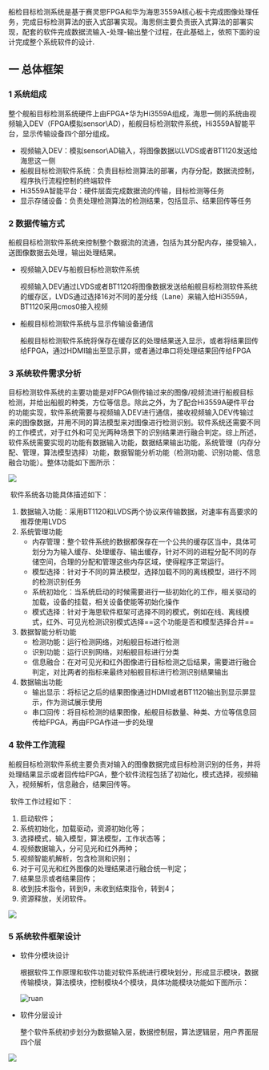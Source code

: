 ​	船检目标检测系统是基于赛灵思FPGA和华为海思3559A核心板卡完成图像处理任务，完成目标检测算法的嵌入式部署实现。海思侧主要负责嵌入式算法的部署实现，配套的软件完成数据流输入-处理-输出整个过程，在此基础上，依照下面的设计完成整个系统软件的设计.

## 一 总体框架

### 1 系统组成

​	整个舰船目标检测系统硬件上由FPGA+华为Hi3559A组成，海思一侧的系统由视频输入DEV（FPGA模拟sensor\AD），船舰目标检测软件系统，Hi3559A智能平台，显示传输设备四个部分组成。

- 视频输入DEV：模拟sensor\AD输入，将图像数据以LVDS或者BT1120发送给海思这一侧
- 船舰目标检测软件系统：负责目标检测算法的部署，内存分配，数据流控制，程序执行流程控制的终端软件
- Hi3559A智能平台：硬件层面完成数据流的传输，目标检测等任务
- 显示存储设备：负责处理检测算法的检测结果，包括显示、结果回传等任务

### 2 数据传输方式

​	船舰目标检测软件系统来控制整个数据流的流通，包括为其分配内存，接受输入，送图像数据去处理，输出处理结果。

- 视频输入DEV与船舰目标检测软件系统

    视频输入DEV通过LVDS或者BT1120将图像数据发送给船舰目标检测软件系统的缓存区，LVDS通过选择16对不同的差分线（Lane）来输入给Hi3559A，BT1120采用cmos0接入视频
    
- 船舰目标检测软件系统与显示传输设备通信

    船舰目标检测软件系统将保存在缓存区的处理结果送入显示，或者将结果回传给FPGA，通过HDMI输出至显示屏，或者通过串口将处理结果回传给FPGA

### 3 系统软件需求分析

​	目标检测软件系统的主要功能是对FPGA侧传输过来的图像/视频流进行船舰目标检测，并给出船舰的种类，方位等信息。除此之外，为了配合Hi3559A硬件平台的功能实现，软件系统需要与视频输入DEV进行通信，接收视频输入DEV传输过来的图像数据，并用不同的算法模型来对图像进行检测识别。软件系统还需要不同的工作模式，对于红外和可见光两种场景下的识别结果进行融合判定。综上所述，软件系统需要实现的功能有数据输入功能，数据结果输出功能，系统管理（内存分配、管理，算法模型选择）功能，数据智能分析功能（检测功能、识别功能、信息融合功能）。整体功能如下图所示：

![](../image/软件系统功能.jpg)

​	软件系统各功能具体描述如下：

1. 数据输入功能：采用BT1120和LVDS两个协议来传输数据，对速率有高要求的推荐使用LVDS
2. 系统管理功能
    - 内存管理：整个软件系统的数据都保存在一个公共的缓存区当中，具体可划分为为输入缓存、处理缓存、输出缓存，针对不同的进程分配不同的存储空间，合理的分配和管理这些内存区域，使得程序正常运行。
    - 模型选择：针对于不同的算法模型，选择加载不同的离线模型，进行不同的检测识别任务
    - 系统初始化：当系统启动的时候需要进行一些初始化的工作，相关驱动的加载，设备的挂载，相关设备使能等初始化操作
    - 模式选择：针对于海思软件框架可选择不同的模式，例如在线、离线模式，红外、可见光检测识别模式选择==这个功能是否和模型选择合并==
3. 数据智能分析功能
    - 检测功能：运行检测网络，对船舰目标进行检测
    - 识别功能：运行识别网络，对船舰目标进行分类
    - 信息融合：在对可见光和红外图像进行目标检测之后结果，需要进行融合判定，对比两者的指标来最终对船舰目标进行检测识别结果输出
4. 数据输出功能
    - 输出显示：将标记之后的结果图像通过HDMI或者BT1120输出到显示屏显示，作为测试展示使用
    - 串口回传：将目标检测的结果图像，船舰目标数量、种类、方位等信息回传给FPGA，再由FPGA作进一步的处理

### 4 软件工作流程

​	船舰目标检测软件系统主要负责对输入的图像数据完成目标检测识别的任务，并将处理结果显示或者回传给FPGA，整个软件流程包括了初始化，模式选择，视频输入，视频解析，信息融合，结果回传等。

​	软件工作过程如下：

1. 启动软件；
2. 系统初始化，加载驱动，资源初始化等；
3. 选择模式，输入模型，算法模型，工作状态等；
4. 视频数据输入，分可见光和红外两种；
5. 视频智能机解析，包含检测和识别；
6. 对于可见光和红外图像的处理结果进行融合统一判定；
7. 结果显示或者结果回传；
8. 收到技术指令，转到9，未收到结束指令，转到4；
9. 资源释放，关闭软件。

![](../image/软件工作流程.jpg)

### 5 系统软件框架设计

- 软件分模块设计

    根据软件工作原理和软件功能对软件系统进行模块划分，形成显示模块，数据传输模块，算法模块，控制模块4个模块，具体功能模块功能如下图所示：

    ![ruan](../image/软件功能框图.jpg)

    

- 软件分层设计

    整个软件系统初步划分为数据输入层，数据控制层，算法逻辑层，用户界面层四个层

![](../image/软件分层设计.jpg)